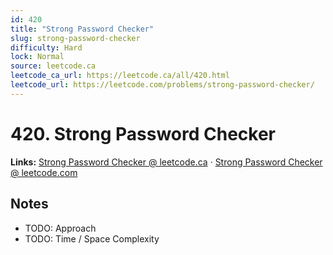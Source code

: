 ```yaml
--- 
id: 420
title: "Strong Password Checker"
slug: strong-password-checker
difficulty: Hard
lock: Normal
source: leetcode.ca
leetcode_ca_url: https://leetcode.ca/all/420.html
leetcode_url: https://leetcode.com/problems/strong-password-checker/
---
```


# 420. Strong Password Checker

**Links:** [Strong Password Checker @ leetcode.ca](https://leetcode.ca/all/420.html) · [Strong Password Checker @ leetcode.com](https://leetcode.com/problems/strong-password-checker/)

## Notes
- TODO: Approach
- TODO: Time / Space Complexity
